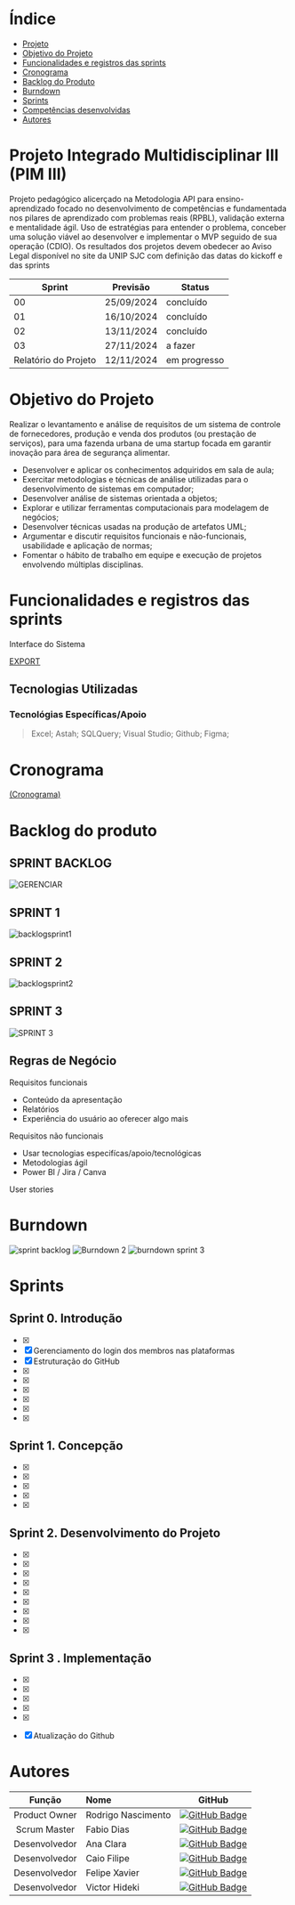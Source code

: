 # Índice

* [Projeto](#projeto-template)
* [Objetivo do Projeto](#objetivo-do-projeto)
* [Funcionalidades e registros das sprints](#Funcionalidades-e-registros-das-sprints)
* [Cronograma](#Cronograma)
* [Backlog do Produto](#Backlog-do-Produto)
* [Burndown](#Burndown)
* [Sprints](#Sprints)
* [Competências desenvolvidas](#competências-desenvolvidas)
* [Autores](#autores)

# Projeto Integrado Multidisciplinar III (PIM III) 
Projeto pedagógico alicerçado na Metodologia API para ensino-aprendizado focado no desenvolvimento de competências e fundamentada nos pilares de aprendizado com problemas reais (RPBL), validação externa e mentalidade ágil. 
Uso de estratégias para entender o problema, conceber uma solução viável ao desenvolver e implementar o MVP seguido de sua operação (CDIO). 
Os resultados dos projetos devem obedecer ao Aviso Legal disponível no site da UNIP SJC com definição das datas do kickoff e das sprints

Sprint | Previsão | Status|
|------|--------|------|
|00 | 25/09/2024 | concluído| 
|01| 16/10/2024  | concluído |
|02| 13/11/2024 | concluído|
|03| 27/11/2024 | a fazer |
|Relatório do Projeto| 12/11/2024 | em progresso |


# Objetivo do Projeto
Realizar o levantamento e análise de requisitos de um sistema de controle de fornecedores, produção e venda dos produtos (ou prestação de serviços), para uma fazenda urbana de uma startup focada em garantir inovação para área de segurança alimentar.
* Desenvolver e aplicar os conhecimentos adquiridos em sala de aula;
*	Exercitar metodologias e técnicas de análise utilizadas para o desenvolvimento de sistemas em computador;
*	Desenvolver análise de sistemas orientada a objetos;
*	Explorar e utilizar ferramentas computacionais para modelagem de negócios;
*	Desenvolver técnicas usadas na produção de artefatos UML;
*	Argumentar e discutir requisitos funcionais e não-funcionais, usabilidade e aplicação de normas; 
* Fomentar o hábito de trabalho em equipe e execução de projetos envolvendo múltiplas disciplinas.


# Funcionalidades e registros das sprints

Interface do Sistema

[EXPORT](https://www.figma.com/proto/aT7BVfxnM8l5GNDW6j8t3i/PIM-III?node-id=1-2&t=viV6BQr1TnmGnNl5-0&scaling=contain&page-id=0%3A1&starting-point-node-id=1%3A2)



## Tecnologias Utilizadas
  ### Tecnológias Específicas/Apoio
> Excel;
> Astah;
> SQLQuery;
> Visual Studio;
> Github;
> Figma;
  

# Cronograma

[(Cronograma)](https://github.com/users/LogixFatec/projects/3/views/1)

# Backlog do produto

 ## SPRINT BACKLOG
![GERENCIAR](https://github.com/LogixFatec/LOGIX_API/assets/144241887/f4963303-b986-4c59-8a20-48981633d4bf)

 ## SPRINT 1
![backlogsprint1](https://github.com/LogixFatec/LOGIX_API/assets/144241887/998d1fb9-b40c-4d3b-aeea-9c4efde4ea6d)

 ## SPRINT 2
![backlogsprint2](https://github.com/LogixFatec/LOGIX_API/assets/144241887/caa8af9b-7d27-4a28-9de9-0d3fb9b12a5a)

 ## SPRINT 3
![SPRINT 3](https://github.com/LogixFatec/LOGIX_API/assets/144241887/16472e1d-e069-4b1c-a6f5-cc955fbaad8d)

Regras de Negócio
- 

Requisitos funcionais 
- Conteúdo da apresentação   
- Relatórios 
- Experiência do usuário ao oferecer algo mais

  
Requisitos não funcionais
- Usar tecnologias especifícas/apoio/tecnológicas 
- Metodologias ágil
- Power BI / Jira / Canva
  
User stories

# Burndown
![sprint backlog](https://github.com/LogixFatec/LOGIX_API/assets/144241887/5f1a6a0a-b5b4-4a09-bdca-4af6ce37409e)
![Burndown 2](https://github.com/LogixFatec/LOGIX_API/assets/144241887/5ec690a1-92f8-4d39-8e09-4a068da8aa87)
![burndown sprint 3](https://github.com/LogixFatec/LOGIX_API/assets/144241887/e2a079f2-9eb4-469a-8612-827f6ac94209)

# Sprints

## Sprint 0. Introdução
- [x] 
- [x] Gerenciamento do login dos membros nas plataformas
- [x] Estruturação do GitHub
- [x] 
- [X] 
- [X]
- [X] 
- [X] 
- [X] 

## Sprint 1. Concepção
- [X] 
- [X] 
- [X] 
- [X] 
- [X] 

## Sprint 2. Desenvolvimento do Projeto
- [X] 
- [X] 
- [X] 
- [X]
- [X] 
- [X] 
- [X] 
- [X] 
- [X] 
   
## Sprint 3 . Implementação
- [X] 
- [X] 
- [X] 
- [X] 
- [X] 
- [X] Atualização do Github



</details>

# Autores
|    Função     | Nome                                  |                                                                                                                                                       GitHub                                                                                                                                                      |
| :-----------: | :------------------------------------ | :-------------------------------------------------------------------------------------------------------------------------------------------------------------------------------------------------------------------------------------------------------------------------------------------------------------------------: |
| Product Owner |  Rodrigo Nascimento |    [![GitHub Badge](https://img.shields.io/badge/GitHub-111217?style=flat-square&logo=github&logoColor=white)](https://github.com/carolinealvs) |
| Scrum Master  | Fabio Dias |             [![GitHub Badge](https://img.shields.io/badge/GitHub-111217?style=flat-square&logo=github&logoColor=white)](https://github.com/Ingridlog) |
| Desenvolvedor  | Ana Clara |             [![GitHub Badge](https://img.shields.io/badge/GitHub-111217?style=flat-square&logo=github&logoColor=white)](https://github.com/pyramidheather) |
| Desenvolvedor | Caio Filipe |            [![GitHub Badge](https://img.shields.io/badge/GitHub-111217?style=flat-square&logo=github&logoColor=white)](https://github.com/RomildoNascimento) |
|  Desenvolvedor  | Felipe Xavier |        [![GitHub Badge](https://img.shields.io/badge/GitHub-111217?style=flat-square&logo=github&logoColor=white)](https://github.com/DarleneLima) |
|  Desenvolvedor  | Victor Hideki |        [![GitHub Badge](https://img.shields.io/badge/GitHub-111217?style=flat-square&logo=github&logoColor=white)](https://github.com/DarleneLima) |

